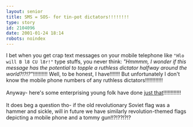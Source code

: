 ```yaml
---
layout: senior
title: SMS = SOS- for tin-pot dictators!!!!!!!!
type: story
id: 2104096
date: 2001-01-24 18:14
robots: noindex
---
```

I bet when you get crap text messages on your mobile telephone like <code>"Hlo will B l8 CU l8r!"</code> type stuffs, you never think: <i>"Hmmmm, I wonder if this message has the potential to topple a ruthless dictator halfway around the world?!?!?"</i>!!!!!!!!!! Well, to be honest, I have!!!!!!! But unfortunately I don't know the mobile phone numbers of any ruthless dictators!!!!!!!!!!!!<br/><br/>Anyway- here's some enterprising young folk have done <a href="http://www.independent.co.uk/news/World/Pacific_Rim/2001-01/text230101.shtml">just that</a>!!!!!!!!!!!!<br/><br/>It does beg a question tho- if the old revolutionary Soviet flag was a hammer and sickle, will in future we have similarly revolution-themed flags depicting a mobile phone and a tommy gun!!?!??!?!?